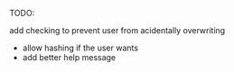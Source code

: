 TODO:

add checking to prevent user from acidentally overwriting
- allow hashing if the user wants
- add better help message
